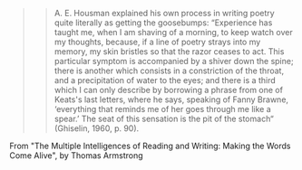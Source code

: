 >> A. E. Housman explained his own process in writing poetry quite literally as getting the goosebumps: “Experience has taught me, when I am shaving of a morning, to keep watch over my thoughts, because, if a line of poetry strays into my memory, my skin bristles so that the razor ceases to act. This particular symptom is accompanied by a shiver down the spine; there is another which consists in a constriction of the throat, and a precipitation of water to the eyes; and there is a third which I can only describe by borrowing a phrase from one of Keats's last letters, where he says, speaking of Fanny Brawne, ‘everything that reminds me of her goes through me like a spear.’ The seat of this sensation is the pit of the stomach“ (Ghiselin, 1960, p. 90).

From "The Multiple Intelligences of Reading and Writing: Making the Words Come Alive", by Thomas Armstrong
